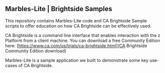 ## Marbles-Lite | Brightside Samples
This repository contains Marbles-Lite code and CA Brightside Sample scripts to offer education on how CA Brightside can be effectively used.

CA Brightside is a command line interface that enables interaction with the z Platform from a client machine. You can download a free Community Edition here: [https://www.ca.com/us/trials/ca-brightside.html](CA Brightside Community Edition download) 

Marbles-Lite is a sample application we built to demonstrate some key use-cases of CA Brightside.
